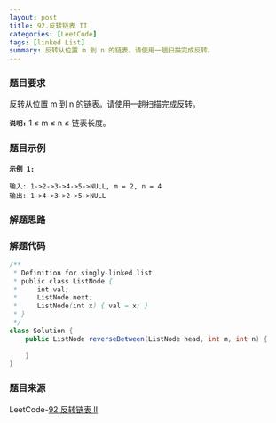 ```yaml
---
layout: post
title: 92.反转链表 II
categories: [LeetCode]
tags: [linked List]
summary: 反转从位置 m 到 n 的链表。请使用一趟扫描完成反转。
---
```


### 题目要求
反转从位置 m 到 n 的链表。请使用一趟扫描完成反转。

**`说明:`**
1 ≤ m ≤ n ≤ 链表长度。

### 题目示例
**`示例 1:`**
```
输入: 1->2->3->4->5->NULL, m = 2, n = 4
输出: 1->4->3->2->5->NULL
```

### 解题思路


### 解题代码
```java
/**
 * Definition for singly-linked list.
 * public class ListNode {
 *     int val;
 *     ListNode next;
 *     ListNode(int x) { val = x; }
 * }
 */
class Solution {
    public ListNode reverseBetween(ListNode head, int m, int n) {
        
    }
}
```


### 题目来源
LeetCode-[92.反转链表 II](https://leetcode-cn.com/problems/reverse-linked-list-ii/)
